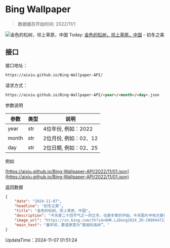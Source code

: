 # Bing Wallpaper

> 数据缓存开始时间: 2022/11/1

![金色的松树，坝上草原，中国](https://cn.bing.com/th?id=OHR.LiDong2024_ZH-CN9944723194_1920x1080.webp)
Today: [金色的松树，坝上草原，中国](https://cn.bing.com/th?id=OHR.LiDong2024_ZH-CN9944723194_1920x1080.webp) - 初冬之美

## 接口

接口地址：

```html
https://aixiu.github.io/Bing-Wallpaper-API/
```

请求方式：

```html
https://aixiu.github.io/Bing-Wallpaper-API/<year>/<month>/<day>.json
```

参数说明

| 参数 | 类型 | 说明 |
| - | - | - |
| year | str | 4位年份, 例如：2022 |
| month | str | 2位月份, 例如：02、12 |
| day | str | 2位日期, 例如：02、25 |

例如

[https://aixiu.github.io/Bing-Wallpaper-API/2022/11/01.json](https://aixiu.github.io/Bing-Wallpaper-API/2022/11/01.json)

返回数据

```json
{
    "date": "2024-11-07",
    "headline": "初冬之美",
    "title": "金色的松树，坝上草原，中国",
    "description": "今天是二十四节气之一的立冬，也是冬季的开始。今天图片中地方是位于中国坝上草原地区的松林美景。坝上草原位于内蒙古高原的东南端，大兴安岭的南麓，是内蒙古高原的重要组成部分。",
    "image_url": "https://cn.bing.com/th?id=OHR.LiDong2024_ZH-CN9944723194_1920x1080.webp",
    "main_text": "塞罕坝，蒙语原意为“美丽的高岭”。"
}
```

UpdataTime：2024-11-07 01:51:24
